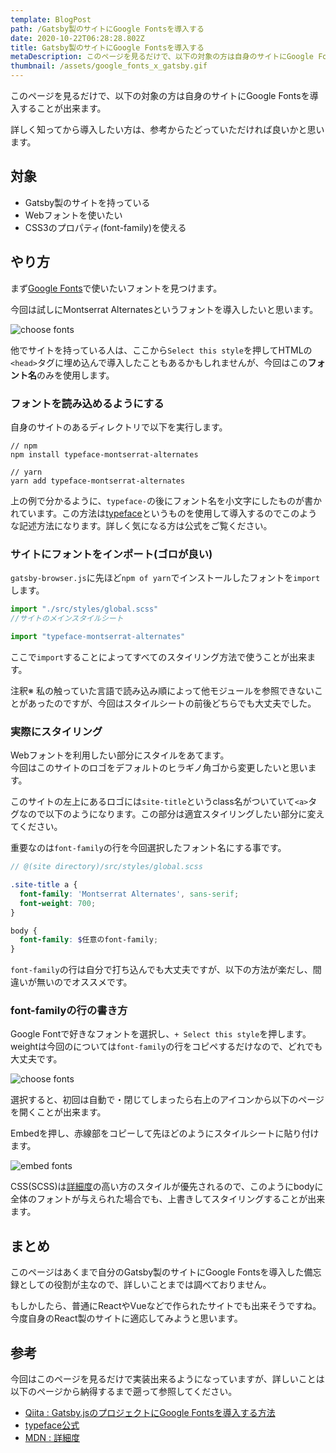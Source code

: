 ```yaml
---
template: BlogPost
path: /Gatsby製のサイトにGoogle Fontsを導入する
date: 2020-10-22T06:28:28.802Z
title: Gatsby製のサイトにGoogle Fontsを導入する
metaDescription: このページを見るだけで、以下の対象の方は自身のサイトにGoogle Fontsを導入することが出来ます。
thumbnail: /assets/google_fonts_x_gatsby.gif
---
```

このページを見るだけで、以下の対象の方は自身のサイトにGoogle Fontsを導入することが出来ます。

詳しく知ってから導入したい方は、参考からたどっていただければ良いかと思います。

## 対象

* Gatsby製のサイトを持っている
* Webフォントを使いたい
* CSS3のプロパティ(font-family)を使える

## やり方

まず[Google Fonts](https://fonts.google.com/?preview.text=&preview.text_type=custom&thickness=7)で使いたいフォントを見つけます。

今回は試しにMontserrat Alternatesというフォントを導入したいと思います。

![choose fonts](/assets/choose_fonts.png)

他でサイトを持っている人は、ここから`Select this style`を押してHTMLの`<head>`タグに埋め込んで導入したこともあるかもしれませんが、今回はこの**フォント名**のみを使用します。

### フォントを読み込めるようにする

自身のサイトのあるディレクトリで以下を実行します。

```
// npm
npm install typeface-montserrat-alternates

// yarn
yarn add typeface-montserrat-alternates
```

上の例で分かるように、`typeface-`の後にフォント名を小文字にしたものが書かれています。この方法は[typeface](https://www.gatsbyjs.com/docs/recipes/styling-css/#using-google-fonts)というものを使用して導入するのでこのような記述方法になります。詳しく気になる方は公式をご覧ください。

### サイトにフォントをインポート(ゴロが良い)

`gatsby-browser.js`に先ほど`npm of yarn`でインストールしたフォントを`import`します。

```javascript
import "./src/styles/global.scss"
//サイトのメインスタイルシート

import "typeface-montserrat-alternates"
```

ここで`import`することによってすべてのスタイリング方法で使うことが出来ます。

注釈※ 私の触っていた言語で読み込み順によって他モジュールを参照できないことがあったのですが、今回はスタイルシートの前後どちらでも大丈夫でした。

### 実際にスタイリング

Webフォントを利用したい部分にスタイルをあてます。\
今回はこのサイトのロゴをデフォルトのヒラギノ角ゴから変更したいと思います。

このサイトの左上にあるロゴには`site-title`というclass名がついていて`<a>`タグなので以下のようになります。この部分は適宜スタイリングしたい部分に変えてください。

重要なのは`font-family`の行を今回選択したフォント名にする事です。

```scss
// @(site directory)/src/styles/global.scss

.site-title a {
  font-family: 'Montserrat Alternates', sans-serif;
  font-weight: 700;
}

body {
  font-family: $任意のfont-family;
}
```

`font-family`の行は自分で打ち込んでも大丈夫ですが、以下の方法が楽だし、間違いが無いのでオススメです。

### font-familyの行の書き方

Google Fontで好きなフォントを選択し、`+ Select this style`を押します。weightは今回のについては`font-family`の行をコピペするだけなので、どれでも大丈夫です。 

![choose fonts](/assets/choose_fonts.png)

 選択すると、初回は自動で・閉じてしまったら右上のアイコンから以下のページを開くことが出来ます。  

Embedを押し、赤線部をコピーして先ほどのようにスタイルシートに貼り付けます。 

![embed fonts](/assets/font_family.jpg)

CSS(SCSS)は[詳細度](https://developer.mozilla.org/ja/docs/Web/CSS/Specificity)の高い方のスタイルが優先されるので、このようにbodyに全体のフォントが与えられた場合でも、上書きしてスタイリングすることが出来ます。

## まとめ

このページはあくまで自分のGatsby製のサイトにGoogle Fontsを導入した備忘録としての役割が主なので、詳しいことまでは調べておりません。

もしかしたら、普通にReactやVueなどで作られたサイトでも出来そうですね。今度自身のReact製のサイトに適応してみようと思います。

## 参考

今回はこのページを見るだけで実装出来るようになっていますが、詳しいことは以下のページから納得するまで遡って参照してください。

* [Qiita : Gatsby.jsのプロジェクトにGoogle Fontsを導入する方法](https://qiita.com/yutaroadachi/items/40d5fbbd27cd9fd6360e)
* [typeface公式](https://www.gatsbyjs.com/docs/recipes/styling-css/#using-google-fonts)
* [MDN : 詳細度](https://developer.mozilla.org/ja/docs/Web/CSS/Specificity)
